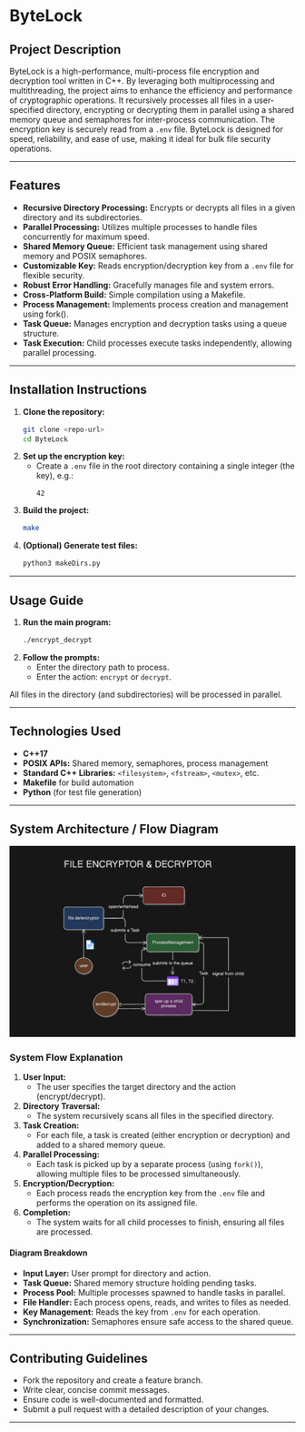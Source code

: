 # ByteLock

## Project Description
ByteLock is a high-performance, multi-process file encryption and decryption tool written in C++. By leveraging both multiprocessing and multithreading, the project aims to enhance the efficiency and performance of cryptographic operations. It recursively processes all files in a user-specified directory, encrypting or decrypting them in parallel using a shared memory queue and semaphores for inter-process communication. The encryption key is securely read from a `.env` file. ByteLock is designed for speed, reliability, and ease of use, making it ideal for bulk file security operations.

---

## Features
- **Recursive Directory Processing:** Encrypts or decrypts all files in a given directory and its subdirectories.
- **Parallel Processing:** Utilizes multiple processes to handle files concurrently for maximum speed.
- **Shared Memory Queue:** Efficient task management using shared memory and POSIX semaphores.
- **Customizable Key:** Reads encryption/decryption key from a `.env` file for flexible security.
- **Robust Error Handling:** Gracefully manages file and system errors.
- **Cross-Platform Build:** Simple compilation using a Makefile.
- **Process Management:** Implements process creation and management using fork().
- **Task Queue:** Manages encryption and decryption tasks using a queue structure.
- **Task Execution:** Child processes execute tasks independently, allowing parallel processing.
---

## Installation Instructions
1. **Clone the repository:**
   ```sh
   git clone <repo-url>
   cd ByteLock
   ```
2. **Set up the encryption key:**
   - Create a `.env` file in the root directory containing a single integer (the key), e.g.:
     ```
     42
     ```
3. **Build the project:**
   ```sh
   make
   ```
4. **(Optional) Generate test files:**
   ```sh
   python3 makeDirs.py
   ```

---

## Usage Guide
1. **Run the main program:**
   ```sh
   ./encrypt_decrypt
   ```
2. **Follow the prompts:**
   - Enter the directory path to process.
   - Enter the action: `encrypt` or `decrypt`.

All files in the directory (and subdirectories) will be processed in parallel.

---

## Technologies Used
- **C++17**
- **POSIX APIs:** Shared memory, semaphores, process management
- **Standard C++ Libraries:** `<filesystem>`, `<fstream>`, `<mutex>`, etc.
- **Makefile** for build automation
- **Python** (for test file generation)

---

## System Architecture / Flow Diagram

![System Flow Diagram](diagram/d1.png)

### System Flow Explanation

1. **User Input:**
   - The user specifies the target directory and the action (encrypt/decrypt).
2. **Directory Traversal:**
   - The system recursively scans all files in the specified directory.
3. **Task Creation:**
   - For each file, a task is created (either encryption or decryption) and added to a shared memory queue.
4. **Parallel Processing:**
   - Each task is picked up by a separate process (using `fork()`), allowing multiple files to be processed simultaneously.
5. **Encryption/Decryption:**
   - Each process reads the encryption key from the `.env` file and performs the operation on its assigned file.
6. **Completion:**
   - The system waits for all child processes to finish, ensuring all files are processed.

#### **Diagram Breakdown**
- **Input Layer:** User prompt for directory and action.
- **Task Queue:** Shared memory structure holding pending tasks.
- **Process Pool:** Multiple processes spawned to handle tasks in parallel.
- **File Handler:** Each process opens, reads, and writes to files as needed.
- **Key Management:** Reads the key from `.env` for each operation.
- **Synchronization:** Semaphores ensure safe access to the shared queue.

---

## Contributing Guidelines
- Fork the repository and create a feature branch.
- Write clear, concise commit messages.
- Ensure code is well-documented and formatted.
- Submit a pull request with a detailed description of your changes.

---

